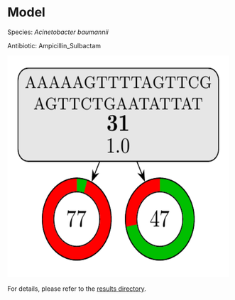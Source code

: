 
# Model

Species: *Acinetobacter baumannii*

Antibiotic: Ampicillin_Sulbactam

<img src="./model.png" width=500 height=500 />

For details, please refer to the [results directory](../../../../../results/cart_b/acinetobacter%20baumannii/ampicillin_sulbactam/repeat_8/).

